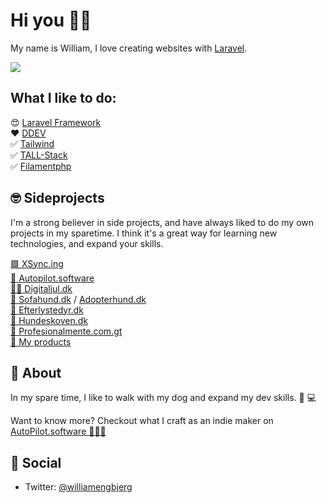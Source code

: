 # Hi you 👋🏼

My name is William, I love creating websites with [Laravel](https://github.com/laravel).


![](https://github-readme-stats.vercel.app/api?username=williamengbjerg&theme=dark&show_icons=true&count_private=true)


## What I like to do: 

😍 [Laravel Framework](https://github.com/laravel) <br>
❤️ [DDEV](https://www.ddev.com/) <br>
✅ [Tailwind](https://github.com/tailwindlabs) <br>
✅ [TALL-Stack](https://tallstack.dev) <br>
✅ [Filamentphp](https://filamentphp.com) <br>



## 🤓 Sideprojects 

I'm a strong believer in side projects, and have always liked to do my own projects in my sparetime. I think it's a great way for learning new technologies, and expand your skills.


[🟩 XSync.ing](https://xsync.ing/) <br>
[🚀 Autopilot.software](https://autopilot.software) <br>
[🎅🏻 Digitaljul.dk](https://digitaljul.dk)  <br>
[🐶 Sofahund.dk](https://sofahund.dk) / [Adopterhund.dk](https://adopterhund.dk) <br>
[🚨 Efterlystedyr.dk](https://efterlystedyr.dk) <br>
[🌳 Hundeskoven.dk](https://hundeskoven.dk) <br>
[🧠 Profesionalmente.com.gt](https://profesionalmente.com.gt) <br>
[🛒 My products](https://productshake.gumroad.com/l/affiliate-store-platform) <br>



## 🥷 About

In my spare time, I like to walk with my dog and expand my dev skills. 🐶 💻

Want to know more? Checkout what I craft as an indie maker on [AutoPilot.software 🧑🏻‍💻](https://autopilot.software) 


## 🍺 Social

- Twitter: [@williamengbjerg](https://twitter.com/williamengbjerg)
